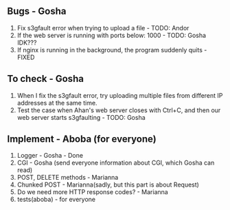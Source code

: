## Bugs - Gosha
1. Fix s3gfault error when trying to upload a file - TODO: Andor
2. If the web server is running with ports below: 1000 - TODO: Gosha IDK???
3. If nginx is running in the background, the program suddenly quits - FIXED

## To check - Gosha
1. When I fix the s3gfault error, try uploading multiple files from different IP addresses at the same time.
2. Test the case when Ahan's web server closes with Ctrl+C, and then our web server starts s3gfaulting - TODO: Gosha

## Implement - Aboba (for everyone)
1. Logger - Gosha - Done
2. CGI - Gosha (send everyone information about CGI, which Gosha can read)
3. POST, DELETE methods - Marianna
4. Chunked POST - Marianna(sadly, but this part is about Request)
5. Do we need more HTTP response codes? - Marianna
6. tests(aboba) - for everyone